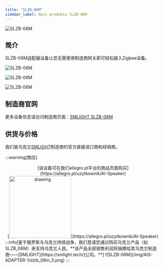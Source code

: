 ```yaml
---
title: "SLZB-06M"
sidebar_label: Opis produktu SLZB-06M
---
```


![SLZB-06M](/img/AIS-ADAPTER-1/slzb_06m_1.png)

## 简介

SLZB-06M适配器设备让您无需使用制造商网关即可轻松接入Zigbee设备。

![SLZB-06M](/img/AIS-ADAPTER-1/slzb_06m_2.png)

![SLZB-06M](/img/AIS-ADAPTER-1/slzb_06m_3.png)

![SLZB-06M](/img/AIS-ADAPTER-1/slzb_06m_4.png)

## 制造商官网

更多设备信息请访问制造商页面：[SMLIGHT SLZB-06M](https://smlight.tech/product/slzb-06m/)

## 供货与价格

我们是乌克兰[SMLIGHT](https://smlight.tech/)制造商的官方直接进口商和经销商。

:::warning[商店]
<center>
[该设备可在我们allegro.pl平台的商品页面购买](https://allegro.pl/uzytkownik/AI-Speaker)
<br/>
[<img src="/img/allegro.png" alt="drawing" width="200"/>](https://allegro.pl/uzytkownik/AI-Speaker)
</center>
:::info[鉴于俄罗斯与乌克兰持续战争，我们恳请您通过购买乌克兰产品（如SLZB_06M）来支持乌克兰人民。**该产品全部销售利润将捐赠给其乌克兰制造商——[SMLIGHT](https://smlight.tech/)公司。**]
![SLZB-06M](/img/AIS-ADAPTER-1/slzb_06m_5.png)
:::